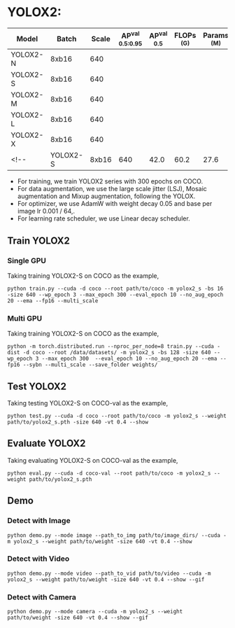 # YOLOX2:

|   Model  | Batch | Scale | AP<sup>val<br>0.5:0.95 | AP<sup>val<br>0.5 | FLOPs<br><sup>(G) | Params<br><sup>(M) | Weight |
|----------|-------|-------|------------------------|-------------------|-------------------|--------------------|--------|
| YOLOX2-N | 8xb16 |  640  |                        |                   |                   |                    |  |
| YOLOX2-S | 8xb16 |  640  |                        |                   |                   |                    |  |
| YOLOX2-M | 8xb16 |  640  |                        |                   |                   |                    |  |
| YOLOX2-L | 8xb16 |  640  |                        |                   |                   |                    |  |
| YOLOX2-X | 8xb16 |  640  |                        |                   |                   |                    |  |
<!-- | YOLOX2-S | 8xb16 |  640  |          42.0          |        60.2       |        27.6       |          9.2       | [ckpt](https://github.com/yjh0410/RT-ODLab/releases/download/yolo_tutorial_ckpt/yolox2_s_coco.pth) | -->

- For training, we train YOLOX2 series with 300 epochs on COCO.
- For data augmentation, we use the large scale jitter (LSJ), Mosaic augmentation and Mixup augmentation, following the YOLOX.
- For optimizer, we use AdamW with weight decay 0.05 and base per image lr 0.001 / 64,.
- For learning rate scheduler, we use Linear decay scheduler.

## Train YOLOX2
### Single GPU
Taking training YOLOX2-S on COCO as the example,
```Shell
python train.py --cuda -d coco --root path/to/coco -m yolox2_s -bs 16 -size 640 --wp_epoch 3 --max_epoch 300 --eval_epoch 10 --no_aug_epoch 20 --ema --fp16 --multi_scale 
```

### Multi GPU
Taking training YOLOX2-S on COCO as the example,
```Shell
python -m torch.distributed.run --nproc_per_node=8 train.py --cuda -dist -d coco --root /data/datasets/ -m yolox2_s -bs 128 -size 640 --wp_epoch 3 --max_epoch 300  --eval_epoch 10 --no_aug_epoch 20 --ema --fp16 --sybn --multi_scale --save_folder weights/ 
```

## Test YOLOX2
Taking testing YOLOX2-S on COCO-val as the example,
```Shell
python test.py --cuda -d coco --root path/to/coco -m yolox2_s --weight path/to/yolox2_s.pth -size 640 -vt 0.4 --show 
```

## Evaluate YOLOX2
Taking evaluating YOLOX2-S on COCO-val as the example,
```Shell
python eval.py --cuda -d coco-val --root path/to/coco -m yolox2_s --weight path/to/yolox2_s.pth 
```

## Demo
### Detect with Image
```Shell
python demo.py --mode image --path_to_img path/to/image_dirs/ --cuda -m yolox2_s --weight path/to/weight -size 640 -vt 0.4 --show
```

### Detect with Video
```Shell
python demo.py --mode video --path_to_vid path/to/video --cuda -m yolox2_s --weight path/to/weight -size 640 -vt 0.4 --show --gif
```

### Detect with Camera
```Shell
python demo.py --mode camera --cuda -m yolox2_s --weight path/to/weight -size 640 -vt 0.4 --show --gif
```